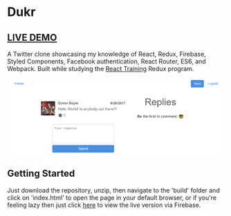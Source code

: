 # Dukr
## [LIVE DEMO](https://dukr.conordoyle.io)

A Twitter clone showcasing my knowledge of React, Redux, Firebase, Styled Components, Facebook authentication, React Router, ES6, and Webpack. Built while studying the [React Training](https://tylermcginnis.com/courses/redux/) Redux program.

![Screenshot of Dukr application.](./dukr.png?raw=true "Dukr.")
## Getting Started

Just download the repository, unzip, then navigate to the 'build' folder and click on 'index.html' to open the page in your default browser, or if you're feeling lazy then just click [here](https://dukr.conordoyle.io) to view the live version via Firebase.
